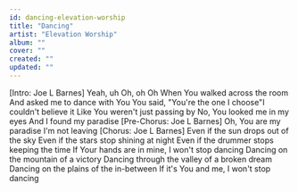 ```yaml
---
id: dancing-elevation-worship
title: "Dancing"
artist: "Elevation Worship"
album: ""
cover: ""
created: ""
updated: ""
---
```


[Intro: Joe L Barnes]
Yeah, uh
Oh, oh
Oh
When You walked across the room
And asked me to dance with You
You said, "You're the one I choose"I couldn't believe it
Like You weren't just passing by
No, You looked me in my eyes
And I found my paradise
[Pre-Chorus: Joe L Barnes]
Oh, You are my paradise
I'm not leaving
[Chorus: Joe L Barnes]
Even if the sun drops out of the sky
Even if the stars stop shining at night
Even if the drummer stops keeping the time
If Your hands are in mine, I won't stop dancing
Dancing on the mountain of a victory
Dancing through the valley of a broken dream
Dancing on the plains of the in-between
If it's You and me, I won't stop dancing